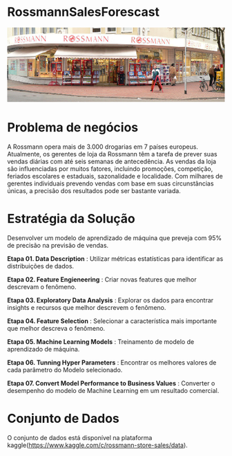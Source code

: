 # RossmannSalesForescast

![Sales Forescast](img/rossmann.png)

# Problema de negócios

A Rossmann opera mais de 3.000 drogarias em 7 países europeus. Atualmente, os gerentes de loja da Rossmann têm a tarefa de prever suas vendas diárias com até seis semanas de antecedência. As vendas da loja são influenciadas por muitos fatores, incluindo promoções, competição, feriados escolares e estaduais, sazonalidade e localidade. Com milhares de gerentes individuais prevendo vendas com base em suas circunstâncias únicas, a precisão dos resultados pode ser bastante variada.

# Estratégia da Solução

Desenvolver um modelo de aprendizado de máquina que preveja com 95% de precisão na previsão de vendas.

**Etapa 01. Data Description** :  Utilizar métricas estatísticas para identificar as distribuições de dados.

**Etapa 02. Feature Engieneering** : Criar novas features que melhor descrevam o fenômeno.

**Etapa 03. Exploratory Data Analysis** : Explorar os dados para encontrar insights e recursos que melhor descrevem o fenômeno.

**Etapa 04. Feature Selection** : Selecionar a característica mais importante que melhor descreva o fenômeno.

**Etapa 05. Machine Learning Models** : Treinamento de modelo de aprendizado de máquina.

**Etapa 06. Tunning Hyper Parameters** : Encontrar os melhores valores de cada parâmetro do Modelo selecionado.

**Etapa 07. Convert Model Performance to Business Values** : Converter o desempenho do modelo de Machine Learning em um resultado comercial.


# Conjunto de Dados

O conjunto de dados está disponível na plataforma kaggle(https://www.kaggle.com/c/rossmann-store-sales/data).
